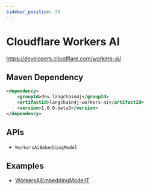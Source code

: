 ```yaml
---
sidebar_position: 20
---
```


# Cloudflare Workers AI

https://developers.cloudflare.com/workers-ai/


## Maven Dependency

```xml
<dependency>
    <groupId>dev.langchain4j</groupId>
    <artifactId>langchain4j-workers-ai</artifactId>
    <version>1.0.0-beta3</version>
</dependency>
```

## APIs

- `WorkersAiEmbeddingModel`


## Examples

- [WorkersAiEmbeddingModelIT](https://github.com/langchain4j/langchain4j/blob/main/langchain4j-workers-ai/src/test/java/dev/langchain4j/model/workersai/WorkersAiEmbeddingModelIT.java)
